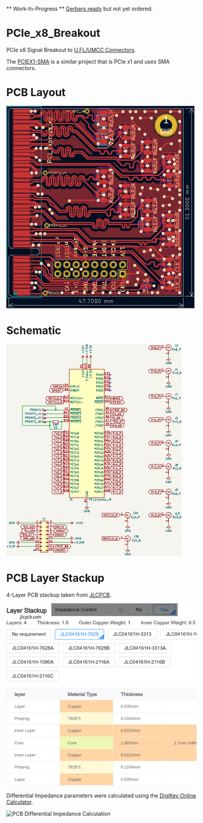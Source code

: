 ** Work-In-Progress ** [Gerbers ready](https://github.com/mwrnd/PCIe_x8_Breakout/tags/v0.1-alpha) but not yet ordered.


# PCIe_x8_Breakout

PCIe x8 Signal Breakout to [U.FL/UMCC Connectors](https://en.wikipedia.org/wiki/Hirose_U.FL).

The [PCIEX1-SMA](https://github.com/teknoman117/PCIEX1-SMA/tree/f63db3cca1db83d9b58e01254d8104f65855b762) is a similar project that is PCIe x1 and uses SMA connectors.

# PCB Layout

![PCIe x8 Breakout PCB Layout](img/PCIe_x8_Breakout_PCB_Layout.png)


# Schematic

![PCIe x8 Breakout Schematic](img/PCIe_x8_Breakout_Schematic.png)


# PCB Layer Stackup

4-Layer PCB stackup taken from [JLCPCB](https://jlcpcb.com/capabilities/pcb-capabilities).

![PCB Layer Stackup](img/Layer_Stackup.png)

Differential Impedance parameters were calculated using the [DigiKey Online Calculator](https://www.digikey.com/en/resources/conversion-calculators/conversion-calculator-pcb-trace-impedance).

![PCB Differential Impedance Calculation](PCB_Impedance_0.30mm_0.18mm_on_0.21mm_7628.png)

